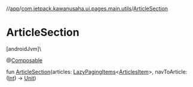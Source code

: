 //[app](../../index.md)/[com.jetpack.kawanusaha.ui.pages.main.utils](index.md)/[ArticleSection](-article-section.md)

# ArticleSection

[androidJvm]\

@[Composable](https://developer.android.com/reference/kotlin/androidx/compose/runtime/Composable.html)

fun [ArticleSection](-article-section.md)(articles: [LazyPagingItems](https://developer.android.com/reference/kotlin/androidx/paging/compose/LazyPagingItems.html)&lt;[ArticlesItem](../com.jetpack.kawanusaha.data/-articles-item/index.md)&gt;, navToArticle: ([Int](https://kotlinlang.org/api/latest/jvm/stdlib/kotlin/-int/index.html)) -&gt; [Unit](https://kotlinlang.org/api/latest/jvm/stdlib/kotlin/-unit/index.html))
